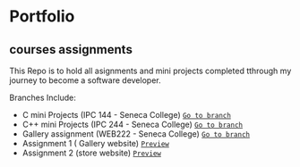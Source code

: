 # Portfolio

## courses assignments
  This Repo is to hold all asignments and mini projects completed tthrough my journey to become a software developer.
  
  Branches Include:
  * C mini Projects (IPC 144 - Seneca College) [`Go to branch`](https://github.com/louisan42/Portfolio/tree/CminiProjects)
  * C++ mini Projects (IPC 244 - Seneca College) [`Go to branch`](https://github.com/louisan42/Portfolio/tree/C%2B%2BminiProjects)
  * Gallery assignment (WEB222 - Seneca College) [`Go to branch`](https://github.com/louisan42/Portfolio/tree/A1-gallery)
   * Assignment 1 ( Gallery website)  [`Preview`](https://louisan42.github.io/Portfolio/web222/assignment-1/index.html)
   * Assignment 2 (store website)  [`Preview`](https://louisan42.github.io/Portfolio/web222/assignment-2/index.html)
  
